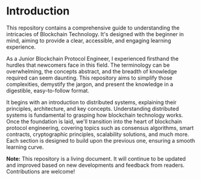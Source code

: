 # Introduction

This repository contains a comprehensive guide to understanding the intricacies of Blockchain Technology. It's designed with the beginner in mind, aiming to provide a clear, accessible, and engaging learning experience.

As a Junior Blockchain Protocol Engineer, I experienced firsthand the hurdles that newcomers face in this field. The terminology can be overwhelming, the concepts abstract, and the breadth of knowledge required can seem daunting. This repository aims to simplify those complexities, demystify the jargon, and present the knowledge in a digestible, easy-to-follow format.

It begins with an introduction to distributed systems, explaining their principles, architecture, and key concepts. Understanding distributed systems is fundamental to grasping how blockchain technology works. Once the foundation is laid, we'll transition into the heart of blockchain protocol engineering, covering topics such as consensus algorithms, smart contracts, cryptographic principles, scalability solutions, and much more. Each section is designed to build upon the previous one, ensuring a smooth learning curve.

**Note:** This repository is a living document. It will continue to be updated and improved based on new developments and feedback from readers. Contributions are welcome!
